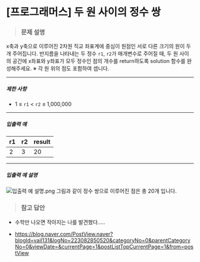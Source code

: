 # [프로그래머스] 두 원 사이의 정수 쌍

> ### 문제 설명

x축과 y축으로 이루어진 2차원 직교 좌표계에 중심이 원점인 서로 다른 크기의 원이 두 개 주어집니다. 반지름을 나타내는 두 정수 `r1`, `r2`가 매개변수로 주어질 때, 두 원 사이의 공간에 x좌표와 y좌표가 모두 정수인 점의 개수를 return하도록 solution 함수를 완성해주세요.
※ 각 원 위의 점도 포함하여 셉니다.

------

##### 제한 사항

- 1 ≤ `r1` < `r2` ≤ 1,000,000

------

##### 입출력 예

| r1   | r2   | result |
| ---- | ---- | ------ |
| 2    | 3    | 20     |

------

##### 입출력 예 설명

![입출력 예 설명.png](https://grepp-programmers.s3.ap-northeast-2.amazonaws.com/files/production/ce4fa289-79cf-423b-8f9c-57de0c3b642e/%EC%9E%85%EC%B6%9C%EB%A0%A5%20%EC%98%88%20%EC%84%A4%EB%AA%85.png)
그림과 같이 정수 쌍으로 이루어진 점은 총 20개 입니다.

> ### 참고 답안

- 수학만 나오면 작아지는 나를 발견했다.....

- https://blog.naver.com/PostView.naver?blogId=vail131&logNo=223082850520&categoryNo=0&parentCategoryNo=0&viewDate=&currentPage=1&postListTopCurrentPage=1&from=postView
